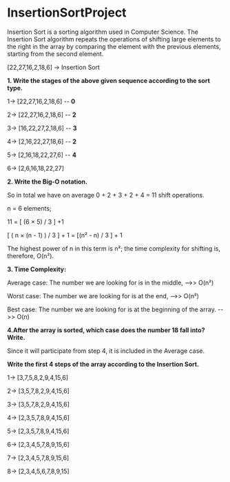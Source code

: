 # InsertionSortProject
Insertion Sort is a sorting algorithm used in Computer Science. The Insertion Sort algorithm repeats the operations of shifting large elements to the right in the array by comparing the element with the previous elements, starting from the second element.

[22,27,16,2,18,6] -> Insertion Sort

**1. Write the stages of the above given sequence according to the sort type.**

1-> [22,27,16,2,18,6]  --  **0**

2-> [22,27,16,2,18,6]  --  **2**

3-> [16,22,27,2,18,6]  --  **3**

4-> [2,16,22,27,18,6]  --  **2**

5-> [2,16,18,22,27,6]  --  **4**

6-> [2,6,16,18,22,27]

**2. Write the Big-O notation.**

So in total we have on average 0 + 2 + 3 + 2 + 4 = 11 shift operations.

n = 6 elements;

11 = [ (6 × 5) / 3 ] +1 

[ ( n × (n - 1) ) / 3 ] + 1 = [(n² - n) / 3 ] + 1

The highest power of n in this term is n²; the time complexity for shifting is, therefore, O(n²). 

**3. Time Complexity:**
 
Average case: The number we are looking for is in the middle, -->> O(n²)

Worst case: The number we are looking for is at the end, -->> O(n²)

Best case: The number we are looking for is at the beginning of the array. -->> O(n)

**4.After the array is sorted, which case does the number 18 fall into? Write.**

Since it will participate from step 4, it is included in the Average case.

**Write the first 4 steps of the array according to the Insertion Sort.**

1->  [3,7,5,8,2,9,4,15,6]

2->	 [3,5,7,8,2,9,4,15,6]

3->  [3,5,7,8,2,9,4,15,6]

4->	 [2,3,5,7,8,9,4,15,6] 

5->	 [2,3,5,7,8,9,4,15,6] 

6->	 [2,3,4,5,7,8,9,15,6] 

7->	 [2,3,4,5,7,8,9,15,6] 

8->  [2,3,4,5,6,7,8,9,15] 
